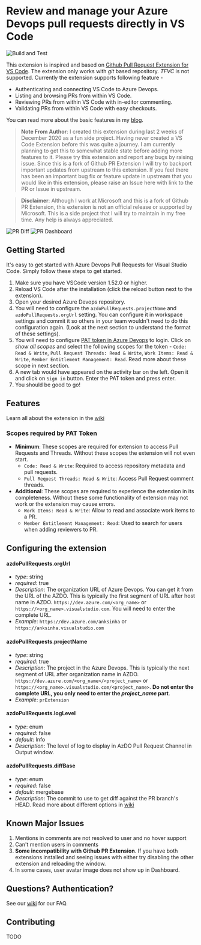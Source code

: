 # Review and manage your Azure Devops pull requests directly in VS Code

![Build and Test](https://github.com/ankitbko/vscode-pull-request-azdo/workflows/Build%20and%20Test/badge.svg?branch=master&event=push)

This extension is inspired and based on [Github Pull Request Extension for VS Code](https://github.com/Microsoft/vscode-pull-request-github). The extension only works with _git_ based repository. _TFVC_ is not supported. Currently the extension supports following feature -

- Authenticating and connecting VS Code to Azure Devops.
- Listing and browsing PRs from within VS Code.
- Reviewing PRs from within VS Code with in-editor commenting.
- Validating PRs from within VS Code with easy checkouts.

You can read more about the basic features in my [blog](https://ankitbko.github.io/blog/2021/01/azdo-pr-vscode-extension/).

> **Note From Author**: I created this extension during last 2 weeks of December 2020 as a fun side project. Having never created a VS Code Extension before this was quite a journey. I am currently planning to get this to somewhat stable state before adding more features to it. Please try this extension and report any bugs by raising issue. Since this is a fork of Github PR Extension I will try to backport important updates from upstream to this extension. If you feel there has been an important bug fix or feature update in upstream that you would like in this extension, please raise an Issue here with link to the PR or Issue in upstream.

> **Disclaimer**: Although I work at Microsoft and this is a fork of Github PR Extension, this extension is not an official release or supported by Microsoft. This is a side project that I will try to maintain in my free time. Any help is always appreciated.

![PR Diff](documentation/images/pr_modified.jpg)
![PR Dashboard](documentation/images/pr_dashboard.jpg)

## Getting Started

It's easy to get started with Azure Devops Pull Requests for Visual Studio Code. Simply follow these steps to get started.

1. Make sure you have VSCode version 1.52.0 or higher.
1. Reload VS Code after the installation (click the reload button next to the extension).
1. Open your desired Azure Devops repository.
1. You will need to configure the `azdoPullRequests.projectName` and `azdoPullRequests.orgUrl` setting. You can configure it in workspace settings and commit it so others in your team wouldn't need to do this configuration again. (Look at the next section to understand the format of these settings).
1. You will need to configure [PAT token in Azure Devops](https://docs.microsoft.com/en-us/azure/devops/organizations/accounts/use-personal-access-tokens-to-authenticate?view=azure-devops&tabs=preview-page) to login. Click on _show all scopes_ and select the following scopes for the token - `Code: Read & Write`, `Pull Request Threads: Read & Write`, `Work Items: Read & Write`, `Member Entitlement Management: Read`. Read more about these scope in next section.
1. A new tab would have appeared on the activity bar on the left. Open it and click on `Sign in` button. Enter the PAT token and press enter.
1. You should be good to go!

## Features

Learn all about the extension in the [wiki](https://github.com/ankitbko/vscode-pull-request-azdo/wiki)

### Scopes required by PAT Token

- **Minimum**: These scopes are required for extension to access Pull Requests and Threads. Without these scopes the extension will not even start.
  - `Code: Read & Write`: Required to access repository metadata and pull requests.
  - `Pull Request Threads: Read & Write`: Access Pull Request comment threads.
- **Additional**: These scopes are required to experience the extension in its completeness. Without these some functionality of extension may not work or the extension may cause errors.
  - `Work Items: Read & Write`: Allow to read and associate work items to a PR.
  - `Member Entitlement Management: Read`: Used to search for users when adding reviewers to PR.

## Configuring the extension

#### azdoPullRequests.orgUrl

- _type_: string
- _required_: true
- _Description_: The organization URL of Azure Devops. You can get it from the URL of the AZDO. This is typically the first segment of URL after host name in AZDO. `https://dev.azure.com/<org_name>` or `https://<org_name>.visualstudio.com`. You will need to enter the complete URL.
- _Example_: `https://dev.azure.com/anksinha` or `https://anksinha.visualstudio.com`

#### azdoPullRequests.projectName

- _type_: string
- _required_: true
- _Description_: The project in the Azure Devops. This is typically the next segment of URL after organization name in AZDO. `https://dev.azure.com/<org_name>/<project_name>` or `https://<org_name>.visualstudio.com/<project_name>`. **Do not enter the complete URL, you only need to enter the _project_name_ part**.
- _Example_: `prExtension`

#### azdoPullRequests.logLevel

- _type_: enum
- _required_: false
- _default_: Info
- _Description_: The level of log to display in AzDO Pull Request Channel in Output window.

#### azdoPullRequests.diffBase

- _type_: enum
- _required_: false
- _default_: mergebase
- _Description_: The commit to use to get diff against the PR branch's HEAD. Read more about different options in [wiki](https://github.com/ankitbko/vscode-pull-request-azdo/wiki/Diff-Options-HEAD-vs-Merge-Base)

## Known Major Issues

1. Mentions in comments are not resolved to user and no hover support
1. Can't mention users in comments
1. **Some incompatibility with Github PR Extension**. If you have both extensions installed and seeing issues with either try disabling the other extension and reloading the window.
1. In some cases, user avatar image does not show up in Dashboard.

## Questions? Authentication?

See our [wiki](https://github.com/ankitbko/vscode-pull-request-azdo/wiki) for our FAQ.

## Contributing

TODO

